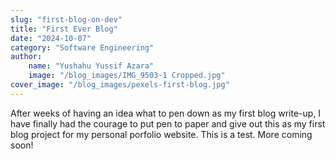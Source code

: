 ```yaml
---
slug: "first-blog-on-dev"
title: "First Ever Blog"
date: "2024-10-07"
category: "Software Engineering"
author:
    name: "Yushahu Yussif Azara"
    image: "/blog_images/IMG_9503-1 Cropped.jpg"
cover_image: "/blog_images/pexels-first-blog.jpg"
---
```


After weeks of having an idea what to pen down as my first blog write-up, I have finally had the courage to put pen to paper and give out this as my first blog project
for my personal porfolio website. This is a test. More coming soon!

